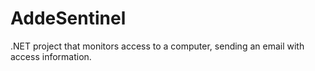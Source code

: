 # AddeSentinel
  .NET project that monitors access to a computer, sending an email with access information.
